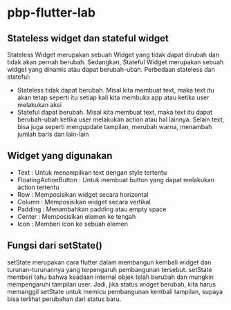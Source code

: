 # pbp-flutter-lab
 
## Stateless widget dan stateful widget
Stateless Widget merupakan sebuah Widget yang tidak dapat dirubah dan tidak akan pernah berubah. Sedangkan, Stateful Widget merupakan sebuah widget yang dinamis atau dapat berubah-ubah. Perbedaan stateless dan stateful:
- Stateless tidak dapat berubah. Misal kita membuat text, maka text itu akan tetap seperti itu setiap kali kita membuka app atau ketika user melakukan aksi
- Stateful dapat berubah. Misal kita membuat text, maka text itu dapat berubah-ubah ketika user melakukan action atau hal lainnya. Selain text, bisa juga seperti mengupdate tampilan, merubah warna, menambah jumlah baris dan lain-lain

## Widget yang digunakan
* Text : Untuk menampilkan text dengan style tertentu
* FloatingActionButton : Untuk membuat button yang dapat melakukan action tertentu
* Row : Memposisikan widget secara horizontal
* Column : Memposisikan widget secara vertikal
* Padding : Menambahkan padding atau empty space
* Center : Memposisikan elemen ke tengah
* Icon : Memberi icon ke sebuah elemen

 ## Fungsi dari setState()
setState merupakan cara flutter dalam membangun kembali widget dan turunan-turunannya yang terpengaruh pembangunan tersebut. setState memberi tahu bahwa keadaan internal objek telah berubah dan mungkin mempengaruhi tampilan user. Jadi, jika status widget berubah, kita harus memanggil setState untuk memicu pembangunan kembali tampilan, supaya bisa terlihat perubahan dari status baru.
